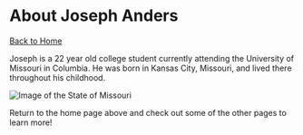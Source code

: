 About Joseph Anders
============
[Back to Home](https://github.com/JosephAnders4/Midterm-project.git)

Joseph is a 22 year old college student currently attending the University of Missouri in Columbia. He was born in Kansas City, Missouri, and lived there throughout his childhood.

![Image of the State of Missouri](https://www.sos.mo.gov/cmsimages/archives/archmap.gif "Missouri")  

Return to the home page above and check out some of the other pages to learn more!
